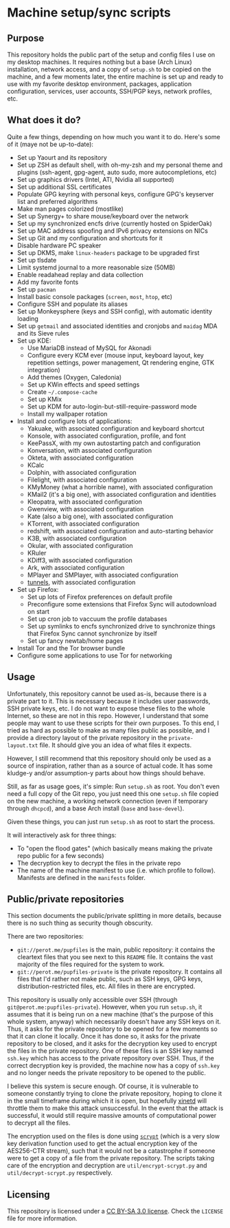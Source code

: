 Machine setup/sync scripts
==========================

Purpose
-------
This repository holds the public part of the setup and config files I use on
my desktop machines. It requires nothing but a base (Arch Linux) installation,
network access, and a copy of `setup.sh` to be copied on the machine, and a
few moments later, the entire machine is set up and ready to use with my
favorite desktop environment, packages, application configuration, services,
user accounts, SSH/PGP keys, network profiles, etc.

What does it do?
----------------

Quite a few things, depending on how much you want it to do. Here's some of it
(maye not be up-to-date):

* Set up Yaourt and its repository
* Set up ZSH as default shell, with oh-my-zsh and my personal theme and
  plugins (ssh-agent, gpg-agent, auto sudo, more autocompletions, etc)
* Set up graphics drivers (Intel, ATI, Nvidia all supported)
* Set up additional SSL certificates
* Populate GPG keyring with personal keys, configure GPG's keyserver list
  and preferred algorithms
* Make man pages colorized (mostlike)
* Set up Synergy+ to share mouse/keyboard over the network
* Set up my synchronized encfs drive (currently hosted on SpiderOak)
* Set up MAC address spoofing and IPv6 privacy extensions on NICs
* Set up Git and my configuration and shortcuts for it
* Disable hardware PC speaker
* Set up DKMS, make `linux-headers` package to be upgraded first
* Set up tlsdate
* Limit systemd journal to a more reasonable size (50MB)
* Enable readahead replay and data collection
* Add my favorite fonts
* Set up `pacman`
* Install basic console packages (`screen`, `most`, `htop`, etc)
* Configure SSH and populate its aliases
* Set up Monkeysphere (keys and SSH config), with automatic identity loading
* Set up `getmail` and associated identities and cronjobs and `maidag` MDA and
  its Sieve rules
* Set up KDE:
    * Use MariaDB instead of MySQL for Akonadi
    * Configure every KCM ever (mouse input, keyboard layout, key repetition
      settings, power management, Qt rendering engine, GTK integration)
    * Add themes (Oxygen, Caledonia)
    * Set up KWin effects and speed settings
    * Create `~/.compose-cache`
    * Set up KMix
    * Set up KDM for auto-login-but-still-require-password mode
    * Install my wallpaper rotation
* Install and configure lots of applications:
    * Yakuake, with associated configuration and keyboard shortcut
    * Konsole, with associated configuration, profile, and font
    * KeePassX, with my own autostarting patch and configuration
    * Konversation, with associated configuration
    * Okteta, with associated configuration
    * KCalc
    * Dolphin, with associated configuration
    * Filelight, with associated configuration
    * KMyMoney (what a horrible name), with associated configuration
    * KMail2 (it's a big one), with associated configuration and identities
    * Kleopatra, with associated configuration
    * Gwenview, with associated configuration
    * Kate (also a big one), with associated configuration
    * KTorrent, with associated configuration
    * redshift, with associated configuration and auto-starting behavior
    * K3B, with associated configuration
    * Okular, with associated configuration
    * KRuler
    * KDiff3, with associated configuration
    * Ark, with associated configuration
    * MPlayer and SMPlayer, with associated configuration
    * [tunnels], with associated configuration
* Set up Firefox:
    * Set up lots of Firefox preferences on default profile
    * Preconfigure some extensions that Firefox Sync will autodownload on start
    * Set up cron job to vaccuum the profile databases
    * Set up symlinks to encfs synchronized drive to synchronize things that
      Firefox Sync cannot synchronize by itself
    * Set up fancy newtab/home pages
* Install Tor and the Tor browser bundle
* Configure some applications to use Tor for networking

Usage
-----
Unfortunately, this repository cannot be used as-is, because there is a
private part to it. This is necessary because it includes user passwords, SSH
private keys, etc. I do not want to expose these files to the whole Internet,
so these are not in this repo. However, I understand that some people may want
to use these scripts for their own purposes. To this end, I tried as hard as
possible to make as many files public as possible, and I provide a directory
layout of the private repository in the `private-layout.txt` file. It should
give you an idea of what files it expects.

However, I still recommend that this repository should only be used as a
source of inspiration, rather than as a source of actual code. It has some
kludge-y and/or assumption-y parts about how things should behave.

Still, as far as usage goes, it's simple: Run `setup.sh` as root. You don't
even need a full copy of the Git repo, you just need this one `setup.sh` file
copied on the new machine, a working network connection (even if temporary
through `dhcpcd`), and a base Arch install (`base` and `base-devel`).

Given these things, you can just run `setup.sh` as root to start the process.

It will interactively ask for three things:

* To "open the flood gates" (which basically means making the private repo
  public for a few seconds)
* The decryption key to decrypt the files in the private repo
* The name of the machine manifest to use (i.e. which profile to follow).
  Manifests are defined in the `manifests` folder.

Public/private repositories
---------------------------
This section documents the public/private splitting in more details, because
there is no such thing as security though obscurity.

There are two repositories:

* `git://perot.me/pupfiles` is the main, public repository: it contains the
  cleartext files that you see next to this `README` file. It contains the
  vast majority of the files required for the system to work.
* `git://perot.me/pupfiles-private` is the private repository. It contains all
  files that I'd rather not make public, such as SSH keys, GPG keys,
  distribution-restricted files, etc. All files in there are encrypted.

This repository is usually only accessible over SSH
(through `git@perot.me:pupfiles-private`). However, when you run `setup.sh`,
it assumes that it is being run on a new machine (that's the purpose of this
whole system, anyway) which necessarily doesn't have any SSH keys on it. Thus,
it asks for the private repository to be opened for a few moments so that it
can clone it locally. Once it has done so, it asks for the private repository
to be closed, and it asks for the decryption key used to encrypt the files in
the private repository. One of these files is an SSH key named `ssh.key` which
has access to the private repository over SSH. Thus, if the correct decryption
key is provided, the machine now has a copy of `ssh.key` and no longer needs
the private repository to be opened to the public.

I believe this system is secure enough. Of course, it is vulnerable to someone
constantly trying to clone the private repository, hoping to clone it in the
small timeframe during which it is open, but hopefully [xinetd] will throttle
them to make this attack unsuccessful. In the event that the attack is
successful, it would still require massive amounts of computational power to
decrypt all the files.

The encryption used on the files is done using [`scrypt`][scrypt] (which is a
very slow key derivation function used to get the actual encryption key of the
AES256-CTR stream), such that it would not be a catastrophe if someone were to
get a copy of a file from the private repository. The scripts taking care of
the encryption and decryption are `util/encrypt-scrypt.py` and
`util/decrypt-scrypt.py` respectively.

Licensing
---------
This repository is licensed under a [CC BY-SA 3.0 license]. Check the
`LICENSE` file for more information.

[tunnels]: https://github.com/EtiennePerot/tunnels
[xinetd]: http://www.xinetd.org/
[scrypt]: https://www.tarsnap.com/scrypt.html
[CC BY-SA 3.0 license]: https://creativecommons.org/licenses/by-sa/3.0/
